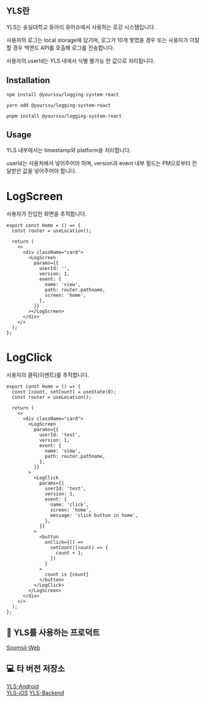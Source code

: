 ## YLS란

YLS는 숭실대학교 동아리 유어슈에서 사용하는 로깅 시스템입니다.

사용자의 로그는 local storage에 담기며, 로그가 10개 쌓였을 경우 또는 사용자가 이탈할 경우 백엔드 API를 호출해 로그를 전송합니다.

사용자의 userId는 YLS 내에서 식별 불가능 한 값으로 처리됩니다.

## Installation

```
npm install @yourssu/logging-system-react

yarn add @yourssu/logging-system-react

pnpm install @yourssu/logging-system-react
```

## Usage

YLS 내부에서는 timestamp와 platform을 처리합니다.

userId는 사용처에서 넣어주어야 하며, version과 event 내부 필드는 PM으로부터 전달받은 값을 넣어주어야 합니다.

# LogScreen

사용자가 진입한 화면을 추적합니다.

```tsx
export const Home = () => {
  const router = useLocation();

  return (
    <>
      <div className="card">
        <LogScreen
          params={{
            userId: '',
            version: 1,
            event: {
              name: 'view',
              path: router.pathname,
              screen: 'home',
            },
          }}
        ></LogScreen>
      </div>
    </>
  );
};
```

# LogClick

사용자의 클릭(이벤트)를 추적합니다.

```tsx
export const Home = () => {
  const [count, setCount] = useState(0);
  const router = useLocation();

  return (
    <>
      <div className="card">
        <LogScreen
          params={{
            userId: 'test',
            version: 1,
            event: {
              name: 'view',
              path: router.pathname,
            },
          }}
        >
          <LogClick
            params={{
              userId: 'test',
              version: 1,
              event: {
                name: 'click',
                screen: 'home',
                message: 'click button in home',
              },
            }}
          >
            <button
              onClick={() =>
                setCount((count) => {
                  count + 1;
                })
              }
            >
              count is {count}
            </button>
          </LogClick>
        </LogScreen>
      </div>
    </>
  );
};
```

## 📱 YLS를 사용하는 프로덕트

[Soomsil-Web](https://github.com/yourssu/Soomsil-Web)

## 💻 타 버전 저장소

[YLS-Android](https://github.com/yourssu/YLS-Android)  
[YLS-iOS](https://github.com/yourssu/YLS-iOS)
[YLS-Backend](https://github.com/yourssu/YLS-Backend)
